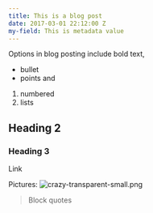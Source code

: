 ```yaml
---
title: This is a blog post
date: 2017-03-01 22:12:00 Z
my-field: This is metadata value
---
```


Options in blog posting include bold text, 
* bullet
* points
and
1. numbered
2. lists

## Heading 2
### Heading 3

Link[](http://www.google.com)

Pictures: ![crazy-transparent-small.png](/uploads/crazy-transparent-small.png)

> Block quotes